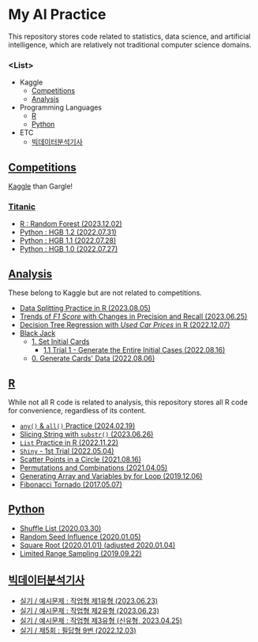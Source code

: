# My AI Practice

  This repository stores code related to statistics, data science, and artificial intelligence, which are relatively not traditional computer science domains.


### \<List>

- Kaggle
  - [Competitions](#competitions)
  - [Analysis](#analysis)
- Programming Languages
  - [R](#r)
  - [Python](#python)
- ETC
  - [빅데이터분석기사](#빅데이터분석기사)


## [Competitions](/Kaggle/Competitions)

  [Kaggle](https://www.kaggle.com/kangrokkim) than Gargle!

  ### [Titanic](/Kaggle/Competitions/Titanic/)

  - [R : Random Forest (2023.12.02)](/Kaggle/Competitions/Titanic/README.md#r--random-forest-20231202)
  - [Python : HGB 1.2 (2022.07.31)](/Kaggle/Competitions/Titanic/README.md#python--hgb-12-20220731)
  - [Python : HGB 1.1 (2022.07.28)](/Kaggle/Competitions/Titanic/README.md#python--hgb-11-20220728)
  - [Python : HGB 1.0 (2022.07.27)](/Kaggle/Competitions/Titanic/README.md#python--hgb-10-20220727)


## [Analysis](/Kaggle/Analysis/)

  These belong to Kaggle but are not related to competitions.

  - [Data Splitting Practice in R (2023.08.05)](./Kaggle/Analysis/DataSplitting/)
  - [Trends of *F1 Score* with Changes in Precision and Recall (2023.06.25)](./Kaggle/Analysis/F1Score/)
  - [Decision Tree Regression with *Used Car Prices* in R (2022.12.07)](./Kaggle/Analysis/CarPrice/)
  - [Black Jack](./Kaggle/Analysis/BlackJack/)
    - [1. Set Initial Cards](./Kaggle/Analysis/BlackJack/README.md#1-set-initial-cards)
      - [1.1 Trial 1 - Generate the Entire Initial Cases (2022.08.16)](./Kaggle/Analysis/BlackJack/README.md#11-trial-1---generate-the-entire-initial-cases-20220816)
    - [0. Generate Cards' Data (2022.08.06)](./Kaggle/Analysis/BlackJack/README.md#0-generate-cards-data-20220806)


## [R](/R/)

  While not all R code is related to analysis, this repository stores all R code for convenience, regardless of its content.

  - [`any()` & `all()` Practice (2024.02.19)](/R/README.md#any--all-practice-20240219)
  - [Slicing String with `substr()` (2023.06.26)](/R/README.md#slicing-string-with-substr-20230626)
  - [`List` Practice in R (2022.11.22)](/R/README.md#list-in-r-20221122)
  - [`Shiny` - 1st Trial (2022.05.04)](/R/README.md#shiny---1st-trial-20220504)
  - [Scatter Points in a Circle (2021.08.16)](/R/README.md#scatter-points-in-a-circle-20210816)
  - [Permutations and Combinations (2021.04.05)](/R/README.md#permutations-and-combinations-20210405)
  - [Generating Array and Variables by for Loop (2019.12.06)](/R/README.md#generating-array-and-variables-by-for-loop-20191206)
  - [Fibonacci Tornado (2017.05.07)](/R/README.md#fibonacci-tornado-20170507)


## [Python](/Python/)

  - [Shuffle List (2020.03.30)](/Python/README.md#shuffle-list-20200330)
  - [Random Seed Influence (2020.01.05)](/Python/README.md#random-seed-influence-20200105)
  - [Square Root (2020.01.01) (adjusted 2020.01.04)](/Python/README.md#square-root-20200101)
  - [Limited Range Sampling (2019.09.22)](/Python/README.md#limited-range-sampling-20190922)


## [빅데이터분석기사](/BAE/)

  - [실기 / 예시문제 : 작업형 제1유형 (2023.06.23)](./BAE/README.md#실기--예시문제--작업형-제1유형-20230623)
  - [실기 / 예시문제 : 작업형 제2유형 (2023.06.23)](./BAE/README.md#실기--예시문제--작업형-제2유형-20230623)
  - [실기 / 예시문제 : 작업형 제3유형 (신유형, 2023.04.25)](./BAE/README.md#실기--예시문제--작업형-제3유형-신유형-20230425)
  - [실기 / 제5회 : 필답형 9번 (2022.12.03)](./BAE/README.md#실기--제5회--필답형-9번-20221203)